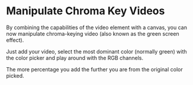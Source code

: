 # Manipulate Chroma Key Videos

By combining the capabilities of the video element with a canvas, you can now manipulate chroma-keying video (also known as the green screen effect).

Just add your video, select the most dominant color (normally green) with the color picker and play around with the RGB channels.

The more percentage you add the further you are from the original color picked.

